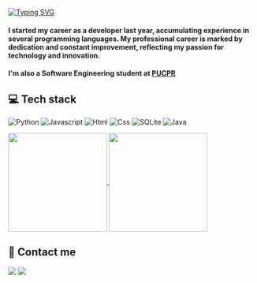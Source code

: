 
[![Typing SVG](https://readme-typing-svg.herokuapp.com?color=0996F7&size=25&center=false&vCenter=false&width=1000&lines=%3C+Hi!+I'm+Vitor%2C+welcome)](https://git.io/typing-svg)

<div align='left'>
   
   <h4>I started my career as a developer last year, accumulating experience in several programming languages. My professional career is marked by dedication and constant improvement, reflecting my passion for technology and innovation.</h4>
   <h4>I'm also a Software Engineering student at <a href="https://www.pucpr.br/">PUCPR</a></h4>
</div>

<div align='left'>
   <h2>💻 Tech stack</h2>
</div>

![Python](https://img.shields.io/badge/Python-%233776AB.svg?style=for-the-badge&logo=python&logoColor=white) ![Javascript](https://img.shields.io/badge/JavaScript-F7DF1E?style=for-the-badge&logo=javascript&logoColor=black) ![Html](https://img.shields.io/badge/HTML5-E34F26?style=for-the-badge&logo=html5&logoColor=white) ![Css](https://img.shields.io/badge/CSS3-1572B6?style=for-the-badge&logo=css3&logoColor=white) ![SQLite](https://img.shields.io/badge/SQLite-%2307405e.svg?style=for-the-badge&logo=sqlite&logoColor=white) ![Java](https://img.shields.io/badge/Java-ED8B00?style=for-the-badge&logo=openjdk&logoColor=white) 

 <div>
  <a href="https://github.com/marshmll">
  <div>
  <a href=https://github.com/vieiraadev">
   <img height=200 align="center" src="https://github-readme-stats-sigma-five.vercel.app/api?username=vieiraadev&show_icons=true&theme=tokyonight&include_all_commits=true&count_private=true"/>
 <a href="https://github.com/vieiraadev">
    <img height=200 align="center" src="https://github-readme-stats.vercel.app/api/top-langs?username=vieiraadev&layout=compact&theme=tokyonight&langs_count=15&card_width=250"/>
 </a>
</div>

<div align='left'>
   <h2>📲 Contact me</h2>
</div>

<div align='left'>
  <a href="www.linkedin.com/in/vitor-vieira-machado-4741422b9" target="_blank"> <img src="https://img.shields.io/badge/LinkedIn-0077B5?style=for-the-badge&logo=linkedin&logoColor=white" target="_blank"></a>
  <a href = "mailto:vieiravitor604@gmail.com"><img src="https://img.shields.io/badge/Gmail-D14836?style=for-the-badge&logo=gmail&logoColor=white" target="_blank"></a>
</div>
